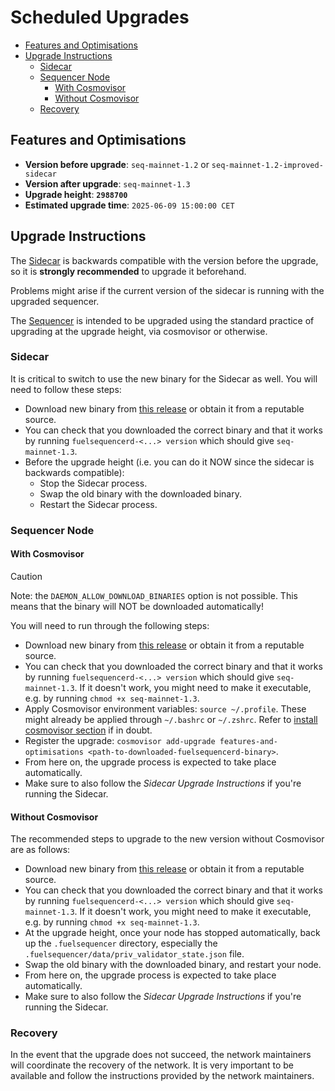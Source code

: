 # Scheduled Upgrades

- [Features and Optimisations](#features-and-optimisations)
- [Upgrade Instructions](#upgrade-instructions)
  - [Sidecar](#sidecar)
  - [Sequencer Node](#sequencer-node)
    - [With Cosmovisor](#with-cosmovisor)
    - [Without Cosmovisor](#without-cosmovisor)
  - [Recovery](#recovery)

## Features and Optimisations

- **Version before upgrade**: `seq-mainnet-1.2` or `seq-mainnet-1.2-improved-sidecar`
- **Version after upgrade**: `seq-mainnet-1.3`
- **Upgrade height**: **`2988700`**
- **Estimated upgrade time**: `2025-06-09 15:00:00 CET`

## Upgrade Instructions

The [Sidecar](#sidecar) is backwards compatible with the version before the upgrade, so it is **strongly recommended** to upgrade it beforehand.

Problems might arise if the current version of the sidecar is running with the upgraded sequencer.

The [Sequencer](#sequencer-node) is intended to be upgraded using the standard practice of upgrading at the upgrade height, via cosmovisor or otherwise.

### Sidecar

It is critical to switch to use the new binary for the Sidecar as well. You will need to follow these steps:

- Download new binary from [this release](https://github.com/FuelLabs/fuel-sequencer-deployments/releases/tag/seq-mainnet-1.3) or obtain it from a reputable source.
- You can check that you downloaded the correct binary and that it works by running `fuelsequencerd-<...> version` which should give `seq-mainnet-1.3`.
- Before the upgrade height (i.e. you can do it NOW since the sidecar is backwards compatible):
  - Stop the Sidecar process.
  - Swap the old binary with the downloaded binary.
  - Restart the Sidecar process.

### Sequencer Node

#### With Cosmovisor

> [!CAUTION]
> Note: the `DAEMON_ALLOW_DOWNLOAD_BINARIES` option is not possible. This means that the binary will NOT be downloaded automatically!

You will need to run through the following steps:

- Download new binary from [this release](https://github.com/FuelLabs/fuel-sequencer-deployments/releases/tag/seq-mainnet-1.3) or obtain it from a reputable source.
- You can check that you downloaded the correct binary and that it works by running `fuelsequencerd-<...> version` which should give `seq-mainnet-1.3`. If it doesn't work, you might need to make it executable, e.g. by running `chmod +x seq-mainnet-1.3`.
- Apply Cosmovisor environment variables: `source ~/.profile`. These might already be applied through `~/.bashrc` or `~/.zshrc`. Refer to [install cosmovisor section](./RUN_NODE.md#install-cosmovisor) if in doubt.
- Register the upgrade: `cosmovisor add-upgrade features-and-optimisations <path-to-downloaded-fuelsequencerd-binary>`.
- From here on, the upgrade process is expected to take place automatically.
- Make sure to also follow the *Sidecar Upgrade Instructions* if you're running the Sidecar.

#### Without Cosmovisor

The recommended steps to upgrade to the new version without Cosmovisor are as follows:

- Download new binary from [this release](https://github.com/FuelLabs/fuel-sequencer-deployments/releases/tag/seq-mainnet-1.3) or obtain it from a reputable source.
- You can check that you downloaded the correct binary and that it works by running `fuelsequencerd-<...> version` which should give `seq-mainnet-1.3`. If it doesn't work, you might need to make it executable, e.g. by running `chmod +x seq-mainnet-1.3`.
- At the upgrade height, once your node has stopped automatically, back up the `.fuelsequencer` directory, especially the `.fuelsequencer/data/priv_validator_state.json` file.
- Swap the old binary with the downloaded binary, and restart your node.
- From here on, the upgrade process is expected to take place automatically.
- Make sure to also follow the *Sidecar Upgrade Instructions* if you're running the Sidecar.

### Recovery

In the event that the upgrade does not succeed, the network maintainers will coordinate the recovery of the network. It is very important to be available and follow the instructions provided by the network maintainers.
